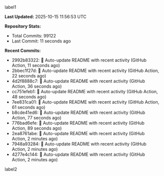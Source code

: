 
label1 
<!-- ACTIVITY_START -->
**Last Updated:** 2025-10-15 11:56:53 UTC

**Repository Stats:**
- Total Commits: 99122
- Last Commit: 11 seconds ago

**Recent Commits:**
- 2992b83322: 🤖 Auto-update README with recent activity (GitHub Action, 11 seconds ago)
- 2bbec1f27d: 🤖 Auto-update README with recent activity (GitHub Action, 22 seconds ago)
- 4d2f8888c7: 🤖 Auto-update README with recent activity (GitHub Action, 36 seconds ago)
- cc751efeb1: 🤖 Auto-update README with recent activity (GitHub Action, 48 seconds ago)
- 7ee831ca01: 🤖 Auto-update README with recent activity (GitHub Action, 61 seconds ago)
- b8cde41ed6: 🤖 Auto-update README with recent activity (GitHub Action, 77 seconds ago)
- 776bad6efe: 🤖 Auto-update README with recent activity (GitHub Action, 89 seconds ago)
- 2ea8761abe: 🤖 Auto-update README with recent activity (GitHub Action, 2 minutes ago)
- 7948a93284: 🤖 Auto-update README with recent activity (GitHub Action, 2 minutes ago)
- 4277e4c144: 🤖 Auto-update README with recent activity (GitHub Action, 2 minutes ago)
<!-- ACTIVITY_END -->

label2
